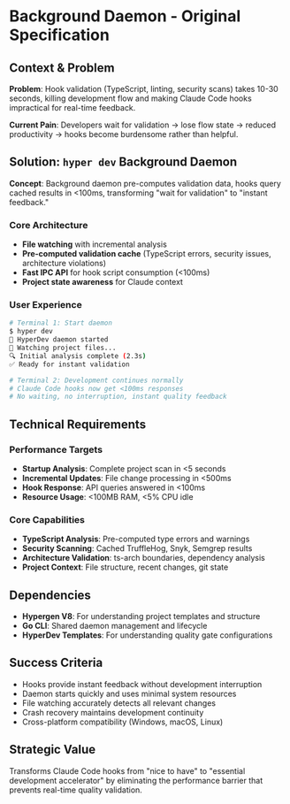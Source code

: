 # Background Daemon - Original Specification

## Context & Problem

**Problem**: Hook validation (TypeScript, linting, security scans) takes 10-30 seconds, killing development flow and making Claude Code hooks impractical for real-time feedback.

**Current Pain**: Developers wait for validation → lose flow state → reduced productivity → hooks become burdensome rather than helpful.

## Solution: `hyper dev` Background Daemon

**Concept**: Background daemon pre-computes validation data, hooks query cached results in <100ms, transforming "wait for validation" to "instant feedback."

### Core Architecture
- **File watching** with incremental analysis
- **Pre-computed validation cache** (TypeScript errors, security issues, architecture violations)
- **Fast IPC API** for hook script consumption (<100ms)
- **Project state awareness** for Claude context

### User Experience
```bash
# Terminal 1: Start daemon
$ hyper dev
🚀 HyperDev daemon started
📁 Watching project files...
🔍 Initial analysis complete (2.3s)
✅ Ready for instant validation

# Terminal 2: Development continues normally
# Claude Code hooks now get <100ms responses
# No waiting, no interruption, instant quality feedback
```

## Technical Requirements

### Performance Targets
- **Startup Analysis**: Complete project scan in <5 seconds
- **Incremental Updates**: File change processing in <500ms
- **Hook Response**: API queries answered in <100ms
- **Resource Usage**: <100MB RAM, <5% CPU idle

### Core Capabilities
- **TypeScript Analysis**: Pre-computed type errors and warnings
- **Security Scanning**: Cached TruffleHog, Snyk, Semgrep results
- **Architecture Validation**: ts-arch boundaries, dependency analysis
- **Project Context**: File structure, recent changes, git state

## Dependencies
- **Hypergen V8**: For understanding project templates and structure
- **Go CLI**: Shared daemon management and lifecycle
- **HyperDev Templates**: For understanding quality gate configurations

## Success Criteria
- Hooks provide instant feedback without development interruption
- Daemon starts quickly and uses minimal system resources
- File watching accurately detects all relevant changes
- Crash recovery maintains development continuity
- Cross-platform compatibility (Windows, macOS, Linux)

## Strategic Value
Transforms Claude Code hooks from "nice to have" to "essential development accelerator" by eliminating the performance barrier that prevents real-time quality validation.